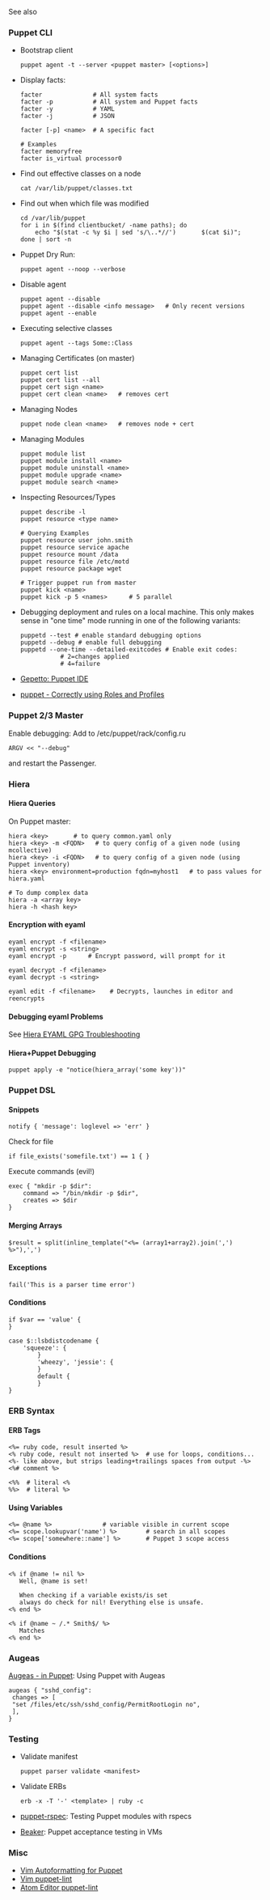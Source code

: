 See also

### Puppet CLI

-   Bootstrap client

        puppet agent -t --server <puppet master> [<options>]

-   Display facts:

        facter              # All system facts
        facter -p           # All system and Puppet facts
        facter -y           # YAML
        facter -j           # JSON

        facter [-p] <name>  # A specific fact

        # Examples
        facter memoryfree
        facter is_virtual processor0

-   Find out effective classes on a node

        cat /var/lib/puppet/classes.txt

-   Find out when which file was modified

        cd /var/lib/puppet
        for i in $(find clientbucket/ -name paths); do
            echo "$(stat -c %y $i | sed 's/\..*//')       $(cat $i)";
        done | sort -n

-   Puppet Dry Run:

        puppet agent --noop --verbose

-   Disable agent

        puppet agent --disable
        puppet agent --disable <info message>   # Only recent versions
        puppet agent --enable

-   Executing selective classes

        puppet agent --tags Some::Class

-   Managing Certificates (on master)

        puppet cert list
        puppet cert list --all
        puppet cert sign <name>
        puppet cert clean <name>   # removes cert

-   Managing Nodes

        puppet node clean <name>   # removes node + cert

-   Managing Modules

        puppet module list
        puppet module install <name>
        puppet module uninstall <name>
        puppet module upgrade <name>
        puppet module search <name>

-   Inspecting Resources/Types

        puppet describe -l
        puppet resource <type name>

        # Querying Examples
        puppet resource user john.smith
        puppet resource service apache
        puppet resource mount /data
        puppet resource file /etc/motd
        puppet resource package wget

        # Trigger puppet run from master
        puppet kick <name>
        puppet kick -p 5 <names>      # 5 parallel

-   Debugging deployment and rules on a local machine. This only makes
    sense in "one time" mode running in one of the following variants:

        puppetd --test # enable standard debugging options
        puppetd --debug # enable full debugging
        puppetd --one-time --detailed-exitcodes # Enable exit codes:
                   # 2=changes applied
                   # 4=failure

-   [Gepetto: Puppet
    IDE](http://puppetlabs.com/blog/geppetto-a-puppet-ide)
-   [puppet - Correctly using Roles and
    Profiles](http://www.craigdunn.org/2012/05/239/)

### Puppet 2/3 Master

Enable debugging: Add to /etc/puppet/rack/config.ru

    ARGV << "--debug"

and restart the Passenger.

### Hiera

#### Hiera Queries

On Puppet master:

    hiera <key>       # to query common.yaml only
    hiera <key> -m <FQDN>   # to query config of a given node (using mcollective)
    hiera <key> -i <FQDN>   # to query config of a given node (using Puppet inventory)
    hiera <key> environment=production fqdn=myhost1   # to pass values for hiera.yaml

    # To dump complex data
    hiera -a <array key>
    hiera -h <hash key>

#### Encryption with eyaml

    eyaml encrypt -f <filename>
    eyaml encrypt -s <string>
    eyaml encrypt -p      # Encrypt password, will prompt for it

    eyaml decrypt -f <filename>
    eyaml decrypt -s <string>

    eyaml edit -f <filename>    # Decrypts, launches in editor and reencrypts

#### Debugging eyaml Problems

See [Hiera EYAML GPG
Troubleshooting](https://lzone.de/blog/Hiera+EYAML+GPG+Troubleshooting)

#### Hiera+Puppet Debugging

    puppet apply -e "notice(hiera_array('some key'))"

### Puppet DSL

#### Snippets

    notify { 'message': loglevel => 'err' }

Check for file

    if file_exists('somefile.txt') == 1 { }

Execute commands (evil!)

    exec { "mkdir -p $dir":
        command => "/bin/mkdir -p $dir",
        creates => $dir
    }

#### Merging Arrays

    $result = split(inline_template("<%= (array1+array2).join(',') %>"),',')

#### Exceptions

    fail('This is a parser time error')

#### Conditions

    if $var == 'value' {
    }

    case $::lsbdistcodename {
        'squeeze': {
            }
            'wheezy', 'jessie': {
            }
            default {
            }
    }

### ERB Syntax

#### ERB Tags

    <%= ruby code, result inserted %>
    <% ruby code, result not inserted %>  # use for loops, conditions...
    <%- like above, but strips leading+trailings spaces from output -%>
    <%# comment %>

    <%%  # literal <%
    %%>  # literal %>

#### Using Variables

    <%= @name %>              # variable visible in current scope
    <%= scope.lookupvar('name') %>        # search in all scopes
    <%= scope['somewhere::name'] %>       # Puppet 3 scope access

#### Conditions

    <% if @name != nil %>
       Well, @name is set!

       When checking if a variable exists/is set 
       always do check for nil! Everything else is unsafe.
    <% end %>

    <% if @name ~ /.* Smith$/ %>
       Matches
    <% end %>

### Augeas

[Augeas - in
Puppet](http://projects.puppetlabs.com/projects/1/wiki/Puppet_Augeas):
Using Puppet with Augeas

    augeas { "sshd_config":
     changes => [
     "set /files/etc/ssh/sshd_config/PermitRootLogin no",
     ],
    }

### Testing

-   Validate manifest

        puppet parser validate <manifest>

-   Validate ERBs

        erb -x -T '-' <template> | ruby -c 

-   [puppet-rspec](http://rspec-puppet.com/): Testing Puppet modules
    with rspecs
-   [Beaker](https://github.com/puppetlabs/beaker/wiki/Overview): Puppet
    acceptance testing in VMs

### Misc

-   [Vim Autoformatting for
    Puppet](http://blog.netways.de/2012/10/30/puppet-und-vim/)
-   [Vim
    puppet-lint](https://blog.netways.de/2012/11/13/vim-puppet-lint-und-syntastic/)
-   [Atom Editor puppet-lint](https://atom.io/packages/atom-lint)

